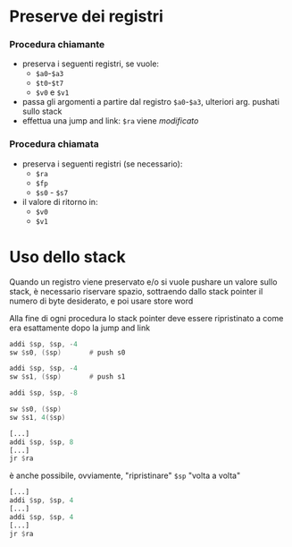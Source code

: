 # Preserve dei registri
### Procedura chiamante

  * preserva i seguenti registri, se vuole:
      - `$a0`-`$a3`
      - `$t0`-`$t7`
      - `$v0` e `$v1`
  * passa gli argomenti a partire dal registro `$a0`-`$a3`, ulteriori arg. pushati sullo stack
  * effettua una jump and link: `$ra` viene *modificato*
  
  
### Procedura chiamata

  * preserva i seguenti registri (se necessario):
      - `$ra`
      - `$fp`
      - `$s0` - `$s7`   
  * il valore di ritorno in:
      - `$v0`
      - `$v1`

# Uso dello stack
Quando un registro viene preservato e/o si vuole pushare un valore sullo stack, è necessario riservare spazio,
sottraendo dallo stack pointer il numero di byte desiderato, e poi usare store word

Alla fine di ogni procedura lo stack pointer deve essere ripristinato a come era esattamente dopo la jump and link

```asm
addi $sp, $sp, -4   
sw $s0, ($sp)       # push s0

addi $sp, $sp, -4
sw $s1, ($sp)       # push s1
```

```asm
addi $sp, $sp, -8

sw $s0, ($sp)
sw $s1, 4($sp)
```

```asm
[...]
addi $sp, $sp, 8
[...]
jr $ra
```

è anche possibile, ovviamente, "ripristinare" `$sp` "volta a volta"


```asm
[...]
addi $sp, $sp, 4
[...]
addi $sp, $sp, 4
[...]
jr $ra
```
